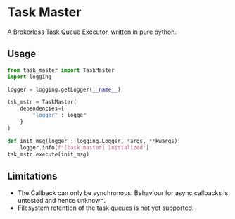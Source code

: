 # Task Master

A Brokerless Task Queue Executor, written in pure python.

## Usage

```py
from task_master import TaskMaster
import logging

logger = logging.getLogger(__name__)

tsk_mstr = TaskMaster(
    dependencies={
        "logger" : logger
    }
)

def init_msg(logger : logging.Logger, *args, **kwargs):
    logger.info(f"[task_master] Initialized")
tsk_mstr.execute(init_msg)
```

## Limitations

- The Callback can only be synchronous. Behaviour for async callbacks is untested and hence unknown.
- Filesystem retention of the task queues is not yet supported.